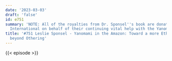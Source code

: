 ```yaml
---
date: '2023-03-03'
draft: 'false'
id: e751
summary: 'NOTE: All of the royalties from Dr. Sponsel''s book are donated to Survival
  International on behalf of their continuing vital help with the Yanomami.'
title: '#751 Leslie Sponsel - Yanomami in the Amazon: Toward a more Ethical Anthropology
  beyond Othering'
---
```

{{< episode >}}
